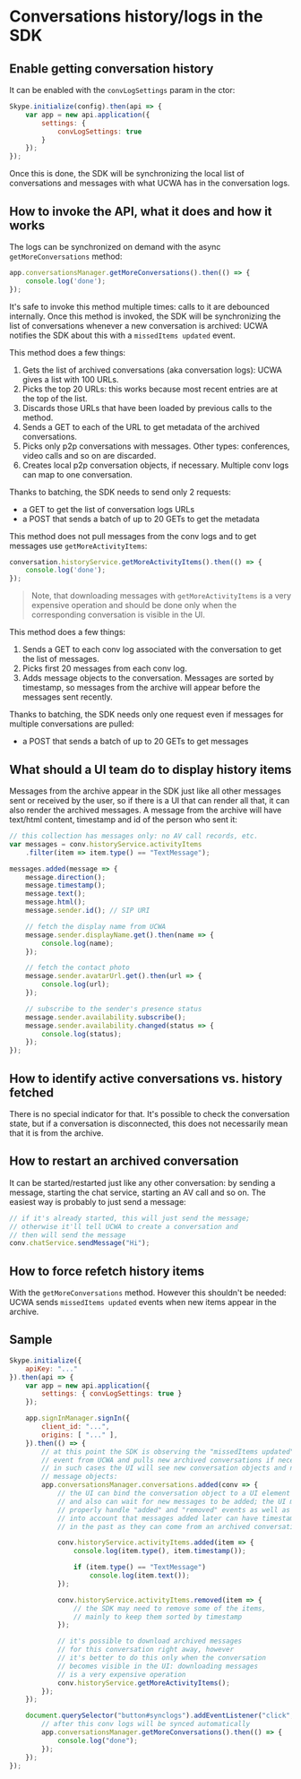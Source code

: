 # Conversations history/logs in the SDK

## Enable getting conversation history

It can be enabled with the `convLogSettings` param in the ctor:

```js
Skype.initialize(config).then(api => {
    var app = new api.application({
        settings: {
            convLogSettings: true
        }
    });
});
```

Once this is done, the SDK will be synchronizing the local list of conversations and messages with what UCWA has in the conversation logs.

## How to invoke the API, what it does and how it works

The logs can be synchronized on demand with the async `getMoreConversations` method:

```js
app.conversationsManager.getMoreConversations().then(() => {
    console.log('done');
});
```

It's safe to invoke this method multiple times: calls to it are debounced internally. Once this method is invoked, the SDK will be synchronizing the list of conversations whenever a new conversation is archived: UCWA notifies the SDK about this with a `missedItems updated` event.

This method does a few things:

1. Gets the list of archived conversations (aka conversation logs): UCWA gives a list with 100 URLs.
2. Picks the top 20 URLs: this works because most recent entries are at the top of the list.
3. Discards those URLs that have been loaded by previous calls to the method.
4. Sends a GET to each of the URL to get metadata of the archived conversations.
5. Picks only p2p conversations with messages. Other types: conferences, video calls and so on are discarded.
6. Creates local p2p conversation objects, if necessary. Multiple conv logs can map to one conversation.

Thanks to batching, the SDK needs to send only 2 requests:

- a GET to get the list of conversation logs URLs
- a POST that sends a batch of up to 20 GETs to get the metadata

This method does not pull messages from the conv logs and to get messages use `getMoreActivityItems`:

```js
conversation.historyService.getMoreActivityItems().then(() => {
    console.log('done');
});
```

> Note, that downloading messages with `getMoreActivityItems` is a very expensive operation and should be done only when the corresponding conversation is visible in the UI.

This method does a few things:

1. Sends a GET to each conv log associated with the conversation to get the list of messages.
2. Picks first 20 messages from each conv log.
3. Adds message objects to the conversation. Messages are sorted by timestamp, so messages from the archive will appear before the messages sent recently.

Thanks to batching, the SDK needs only one request even if messages for multiple conversations are pulled:

- a POST that sends a batch of up to 20 GETs to get messages

## What should a UI team do to display history items

Messages from the archive appear in the SDK just like all other messages sent or received by the user, so if there is a UI that can render all that, it can also render the archived messages. A message from the archive will have text/html content, timestamp and id of the person who sent it:

```js
// this collection has messages only: no AV call records, etc.
var messages = conv.historyService.activityItems
    .filter(item => item.type() == "TextMessage");

messages.added(message => {
    message.direction();
    message.timestamp();
    message.text();
    message.html();
    message.sender.id(); // SIP URI

    // fetch the display name from UCWA
    message.sender.displayName.get().then(name => {
        console.log(name);
    });

    // fetch the contact photo
    message.sender.avatarUrl.get().then(url => {
        console.log(url);
    });

    // subscribe to the sender's presence status
    message.sender.availability.subscribe();
    message.sender.availability.changed(status => {
        console.log(status);
    });
});
```

## How to identify active conversations vs. history fetched

There is no special indicator for that. It's possible to check the conversation state, but if a conversation is disconnected, this does not necessarily mean that it is from the archive. 

## How to restart an archived conversation

It can be started/restarted just like any other conversation: by sending a message, starting the chat service, starting an AV call and so on. The easiest way is probably to just send a message:

```js
// if it's already started, this will just send the message;
// otherwise it'll tell UCWA to create a conversation and
// then will send the message
conv.chatService.sendMessage("Hi");
``` 

## How to force refetch history items

With the `getMoreConversations` method. However this shouldn't be needed: UCWA sends `missedItems updated` events when new items appear in the archive.

## Sample

```js
Skype.initialize({
    apiKey: "..."
}).then(api => {
    var app = new api.application({
        settings: { convLogSettings: true }
    });

    app.signInManager.signIn({
        client_id: "...",
        origins: [ "..." ],
    }).then(() => {
        // at this point the SDK is observing the "missedItems updated"
        // event from UCWA and pulls new archived conversations if necessary:
        // in such cases the UI will see new conversation objects and new
        // message objects:
        app.conversationsManager.conversations.added(conv => {
            // the UI can bind the conversation object to a UI element here
            // and also can wait for new messages to be added; the UI must
            // properly handle "added" and "removed" events as well as take
            // into account that messages added later can have timestamps
            // in the past as they can come from an archived conversation 

            conv.historyService.activityItems.added(item => {
                console.log(item.type(), item.timestamp());

                if (item.type() == "TextMessage")
                    console.log(item.text());
            });

            conv.historyService.activityItems.removed(item => {
                // the SDK may need to remove some of the items,
                // mainly to keep them sorted by timestamp
            });

            // it's possible to download archived messages
            // for this conversation right away, however
            // it's better to do this only when the conversation
            // becomes visible in the UI: downloading messages
            // is a very expensive operation 
            conv.historyService.getMoreActivityItems();
        });
    });

    document.querySelector("button#synclogs").addEventListener("click", () => {
        // after this conv logs will be synced automatically
        app.conversationsManager.getMoreConversations().then(() => {
            console.log("done");
        });
    });
});
```
